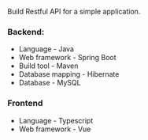 Build Restful API for a simple application.

### Backend:
- Language - Java
- Web framework - Spring Boot
- Build tool - Maven
- Database mapping - Hibernate
- Database - MySQL

### Frontend
- Language - Typescript
- Web framework - Vue
